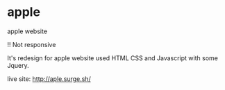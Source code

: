 # apple
apple website

!! Not responsive 

It's redesign for apple website used HTML CSS and Javascript with some Jquery.

live site: http://aple.surge.sh/
